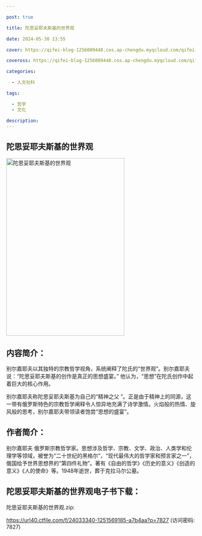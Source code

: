 ```yaml
---

post: true

title: 陀思妥耶夫斯基的世界观

date: 2024-05-30 13:55

cover: https://qifei-blog-1256009448.cos.ap-chengdu.myqcloud.com/qifei-blog/s33562122.jpg

coveross: https://qifei-blog-1256009448.cos.ap-chengdu.myqcloud.com/qifei-blog/s33562122.jpg

categories:

  - 人文社科

tags:

  - 哲学
  - 文化

description:
---
```


## 陀思妥耶夫斯基的世界观

<img alt="陀思妥耶夫斯基的世界观" class="aligncenter loading" data-was-processed="true" decoding="async" fetchpriority="high" height="471" src="https://qifei-blog-1256009448.cos.ap-chengdu.myqcloud.com/qifei-blog/s33562122.jpg" style="cursor: zoom-in;" width="314"/>

## 内容简介：

别尔嘉耶夫以其独特的宗教哲学视角，系统阐释了陀氏的“世界观”。别尔嘉耶夫说：“陀思妥耶夫斯基的创作是真正的思想盛宴。” 他认为，“思想”在陀氏创作中起着巨大的核心作用。

别尔嘉耶夫称陀思妥耶夫斯基为自己的“精神之父 ”。正是由于精神上的同源，这一带有俄罗斯特色的宗教哲学阐释令人惊异地充满了诗学激情。火焰般的热情、旋风般的思考，别尔嘉耶夫带领读者饱尝“思想的盛宴”。

## 作者简介：

别尔嘉耶夫 俄罗斯宗教哲学家。思想涉及哲学、宗教、文学、政治、人类学和伦理学等领域，被誉为“二十世纪的黑格尔”，“现代最伟大的哲学家和预言家之一”， 俄国给予世界思想界的“第四件礼物”。著有《自由的哲学》《历史的意义》《创造的意义》《人的使命》等。1948年逝世，葬于克拉马尔公墓。

## 陀思妥耶夫斯基的世界观电子书下载：

陀思妥耶夫斯基的世界观.zip: 

https://url40.ctfile.com/f/24033340-1251569185-a7b4aa?p=7827 (访问密码: 7827)
